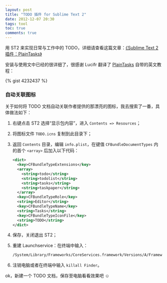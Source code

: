 ```yaml
---
layout: post
title: "TODO 插件 for Sublime Text 2"
date: 2012-12-07 20:30
tags: tool
toc: true
comments: true
---
```


用 ST2 来实现日常与工作中的 TODO，详细请查看这篇文章：[《Sublime Text 2 插件：PlainTasks》](http://lucifr.com/2012/09/18/sublime-text-extension-plaintasks/)

安装与使用文中已经的很详细了，很感谢 Lucifr 翻译了 [PlainTasks](https://github.com/aziz/PlainTasks) 自带的英文教程：

{% gist 4232437 %}

### 自动关联图标

关于如何将 TODO 文档自动关联作者提供的那漂亮的图标，我去搜索了一番，具体做法如下：

1.  右键点击 ST2 选择“显示包内容”，进入 `Contents => Resources`；
1.  将图标文件 `TODO.icns` 复制到此目录下；
1.  返回 `Contents` 目录，编辑 `info.plist`，在键值 `CFBundleDocumentTypes` 内的首个 `<array>` 后加入以下代码：

    ``` xml
    <dict>
      <key>CFBundleTypeExtensions</key>
      <array>
        <string>todo</string>
        <string>todolist</string>
        <string>tasks</string>
        <string>taskpaper</string>
      </array>
      <key>CFBundleTypeRole</key>
      <string>Editor</string>
      <key>CFBundleTypeName</key>
      <string>Tasks</string>
      <key>CFBundleTypeIconFile</key>
      <string>TODO</string>
    </dict>
    ```

1.  保存，关闭退出 ST2；
1.  重建 Launchservice：在终端中输入：

    ``` bash
    /System/Library/Frameworks/CoreServices.framework/Versions/A/Frameworks/LaunchServices.framework/Versions/A/Support/lsregister -r -f /Applications/Sublime\ Text\ 2.app/
    ```

1.  注销电脑或者在终端中输入 `killall Finder`。

ok，新建一个 TODO 文档，保存至电脑看看效果吧 ☺
